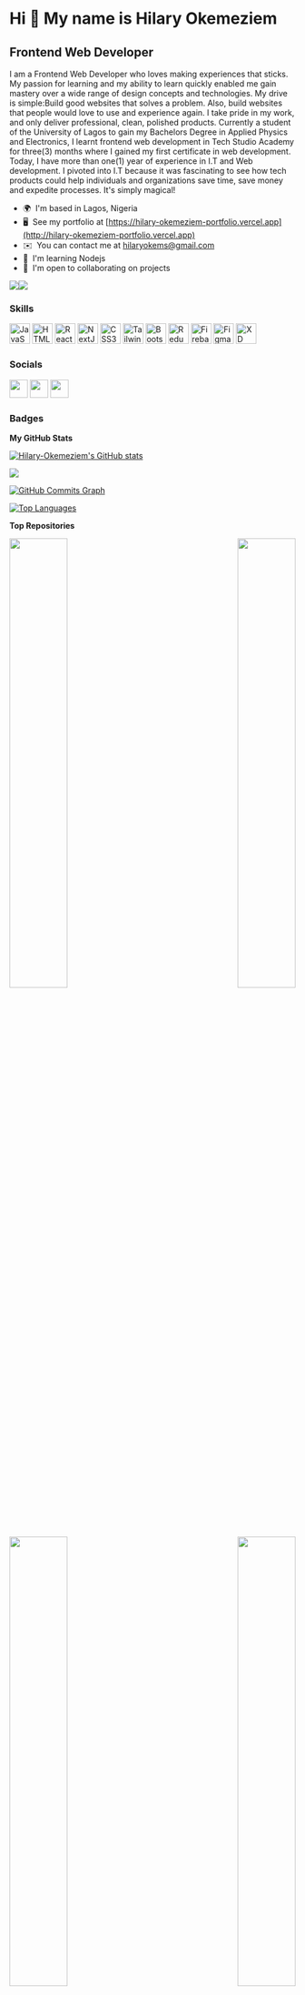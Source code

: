 Hi 👋 My name is Hilary Okemeziem
=================================

Frontend Web Developer
----------------------

I am a Frontend Web Developer who loves making experiences that sticks. My passion for learning and my ability to learn quickly enabled me gain mastery over a wide range of design concepts and technologies. My drive is simple:Build good websites that solves a problem. Also, build websites that people would love to use and experience again. I take pride in my work, and only deliver professional, clean, polished products. Currently a student of the University of Lagos to gain my Bachelors Degree in Applied Physics and Electronics, I learnt frontend web development in Tech Studio Academy for three(3) months where I gained my first certificate in web development. Today, I have more than one(1) year of experience in I.T and Web development. I pivoted into I.T because it was fascinating to see how tech products could help individuals and organizations save time, save money and expedite processes. It's simply magical!

* 🌍  I'm based in Lagos, Nigeria
* 🖥️  See my portfolio at [https://hilary-okemeziem-portfolio.vercel.app](http://hilary-okemeziem-portfolio.vercel.app)
* ✉️  You can contact me at [hilaryokems@gmail.com](mailto:hilaryokems@gmail.com)
* 🧠  I'm learning Nodejs
* 🤝  I'm open to collaborating on projects

<a href="https://www.twitter.com/lharyokems" target="_blank" rel="noreferrer"><img
src="https://img.shields.io/twitter/follow/lharyokems?logo=twitter&style=for-the-badge&color=0891b2&labelColor=1c1917"
/></a><a href="https://www.github.com/Hilary-Okemeziem" target="_blank" rel="noreferrer"><img
src="https://img.shields.io/github/followers/Hilary-Okemeziem?logo=github&style=for-the-badge&color=0891b2&labelColor=1c1917" /></a>

### Skills

<p align="left">
<a href="https://developer.mozilla.org/en-US/docs/Web/JavaScript" target="_blank" rel="noreferrer"><img src="https://raw.githubusercontent.com/danielcranney/readme-generator/main/public/icons/skills/javascript-colored.svg" width="36" height="36" alt="JavaScript" /></a>
<a href="https://developer.mozilla.org/en-US/docs/Glossary/HTML5" target="_blank" rel="noreferrer"><img src="https://raw.githubusercontent.com/danielcranney/readme-generator/main/public/icons/skills/html5-colored.svg" width="36" height="36" alt="HTML5" /></a>
<a href="https://reactjs.org/" target="_blank" rel="noreferrer"><img src="https://raw.githubusercontent.com/danielcranney/readme-generator/main/public/icons/skills/react-colored.svg" width="36" height="36" alt="React" /></a>
<a href="https://nextjs.org/docs" target="_blank" rel="noreferrer"><img src="https://raw.githubusercontent.com/danielcranney/readme-generator/main/public/icons/skills/nextjs-colored.svg" width="36" height="36" alt="NextJs" /></a>
<a href="https://www.w3.org/TR/CSS/#css" target="_blank" rel="noreferrer"><img src="https://raw.githubusercontent.com/danielcranney/readme-generator/main/public/icons/skills/css3-colored.svg" width="36" height="36" alt="CSS3" /></a>
<a href="https://tailwindcss.com/" target="_blank" rel="noreferrer"><img src="https://raw.githubusercontent.com/danielcranney/readme-generator/main/public/icons/skills/tailwindcss-colored.svg" width="36" height="36" alt="TailwindCSS" /></a>
<a href="https://getbootstrap.com/" target="_blank" rel="noreferrer"><img src="https://raw.githubusercontent.com/danielcranney/readme-generator/main/public/icons/skills/bootstrap-colored.svg" width="36" height="36" alt="Bootstrap" /></a>
<a href="https://redux.js.org/" target="_blank" rel="noreferrer"><img src="https://raw.githubusercontent.com/danielcranney/readme-generator/main/public/icons/skills/redux-colored.svg" width="36" height="36" alt="Redux" /></a>
<a href="https://firebase.google.com/" target="_blank" rel="noreferrer"><img src="https://raw.githubusercontent.com/danielcranney/readme-generator/main/public/icons/skills/firebase-colored.svg" width="36" height="36" alt="Firebase" /></a>
<a href="https://www.figma.com/" target="_blank" rel="noreferrer"><img src="https://raw.githubusercontent.com/danielcranney/readme-generator/main/public/icons/skills/figma-colored.svg" width="36" height="36" alt="Figma" /></a>
<a href="https://www.adobe.com/uk/products/xd.html" target="_blank" rel="noreferrer"><img src="https://raw.githubusercontent.com/danielcranney/readme-generator/main/public/icons/skills/xd-colored.svg" width="36" height="36" alt="XD" /></a>
</p>


### Socials

<p align="left"> <a href="https://www.github.com/Hilary-Okemeziem" target="_blank" rel="noreferrer"><img src="https://raw.githubusercontent.com/danielcranney/readme-generator/main/public/icons/socials/github.svg" width="32" height="32" /></a> <a href="https://www.linkedin.com/in/hilary-okemeziem" target="_blank" rel="noreferrer"><img src="https://raw.githubusercontent.com/danielcranney/readme-generator/main/public/icons/socials/linkedin.svg" width="32" height="32" /></a> <a href="https://www.twitter.com/lharyokems" target="_blank" rel="noreferrer"><img src="https://raw.githubusercontent.com/danielcranney/readme-generator/main/public/icons/socials/twitter.svg" width="32" height="32" /></a></p>

### Badges

<b>My GitHub Stats</b>

<a href="http://www.github.com/Hilary-Okemeziem"><img src="https://github-readme-stats.vercel.app/api?username=Hilary-Okemeziem&show_icons=true&hide=&count_private=true&title_color=0891b2&text_color=ffffff&icon_color=0891b2&bg_color=1c1917&hide_border=true&show_icons=true" alt="Hilary-Okemeziem's GitHub stats" /></a>

<a href="http://www.github.com/Hilary-Okemeziem"><img src="https://github-readme-streak-stats.herokuapp.com/?user=Hilary-Okemeziem&stroke=ffffff&background=1c1917&ring=0891b2&fire=0891b2&currStreakNum=ffffff&currStreakLabel=0891b2&sideNums=ffffff&sideLabels=ffffff&dates=ffffff&hide_border=true" /></a>

<a href="http://www.github.com/Hilary-Okemeziem"><img src="https://activity-graph.herokuapp.com/graph?username=Hilary-Okemeziem&bg_color=1c1917&color=ffffff&line=0891b2&point=ffffff&area_color=1c1917&area=true&hide_border=true&custom_title=GitHub%20Commits%20Graph" alt="GitHub Commits Graph" /></a>

<a href="https://github.com/Hilary-Okemeziem" align="left"><img src="https://github-readme-stats.vercel.app/api/top-langs/?username=Hilary-Okemeziem&langs_count=10&title_color=0891b2&text_color=ffffff&icon_color=0891b2&bg_color=1c1917&hide_border=true&locale=en&custom_title=Top%20%Languages" alt="Top Languages" /></a>

<b>Top Repositories</b>

<div width="100%" align="center"><a href="https://github.com/Hilary-Okemeziem/Ecommerce-web-reactjs" align="left"><img align="left" width="45%" src="https://github-readme-stats.vercel.app/api/pin/?username=Hilary-Okemeziem&repo=Ecommerce-web-reactjs&title_color=0891b2&text_color=ffffff&icon_color=0891b2&bg_color=1c1917&hide_border=true&locale=en" /></a><a href="https://github.com/Hilary-Okemeziem/Real-estate-web-nextjs" align="right"><img align="right" width="45%" src="https://github-readme-stats.vercel.app/api/pin/?username=Hilary-Okemeziem&repo=Real-estate-web-nextjs&title_color=0891b2&text_color=ffffff&icon_color=0891b2&bg_color=1c1917&hide_border=true&locale=en" /></a></div><br /><br /><br /><br /><br /><br /><br />

<br /><br /><br /><br /><br />

<div width="100%" align="center"><a href="https://github.com/Hilary-Okemeziem/Crypto-web" align="left"><img align="left" width="45%" src="https://github-readme-stats.vercel.app/api/pin/?username=Hilary-Okemeziem&repo=Crypto-web&title_color=0891b2&text_color=ffffff&icon_color=0891b2&bg_color=1c1917&hide_border=true&locale=en" /></a><a href="https://github.com/Hilary-Okemeziem/Netflix" align="right"><img align="right" width="45%" src="https://github-readme-stats.vercel.app/api/pin/?username=Hilary-Okemeziem&repo=Netflix&title_color=0891b2&text_color=ffffff&icon_color=0891b2&bg_color=1c1917&hide_border=true&locale=en" /></a></div>
